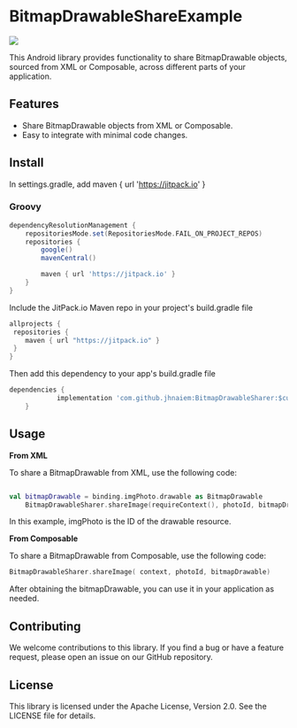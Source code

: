 # BitmapDrawableShareExample
[![](https://jitpack.io/v/jhnaiem/BitmapDrawableShareExample.svg)](https://jitpack.io/#jhnaiem/BitmapDrawableShareExample)

This Android library provides functionality to share BitmapDrawable objects, sourced from XML or Composable, across different parts of your application.

## Features
- Share BitmapDrawable objects from XML or Composable.
- Easy to integrate with minimal code changes.

## Install

In settings.gradle, add maven { url 'https://jitpack.io' }

### Groovy

```groovy
dependencyResolutionManagement {
    repositoriesMode.set(RepositoriesMode.FAIL_ON_PROJECT_REPOS)
    repositories {
        google()
        mavenCentral()

        maven { url 'https://jitpack.io' }
    }
}
```

Include the JitPack.io Maven repo in your project's build.gradle file

```groovy
allprojects {
 repositories {
    maven { url "https://jitpack.io" }
 }
}
```

Then add this dependency to your app's build.gradle file

```groovy
dependencies {
	        implementation 'com.github.jhnaiem:BitmapDrawableSharer:$current-version'
	}
``````


## Usage

**From XML**

To share a BitmapDrawable from XML, use the following code:

```kotlin xml

val bitmapDrawable = binding.imgPhoto.drawable as BitmapDrawable
    BitmapDrawableSharer.shareImage(requireContext(), photoId, bitmapDrawable)
```

In this example, imgPhoto is the ID of the drawable resource.

**From Composable**

To share a BitmapDrawable from Composable, use the following code:

```kotlin xml
BitmapDrawableSharer.shareImage( context, photoId, bitmapDrawable)
```
After obtaining the bitmapDrawable, you can use it in your application as needed.

## Contributing
We welcome contributions to this library. If you find a bug or have a feature request, please open an issue on our GitHub repository.

## License
This library is licensed under the Apache License, Version 2.0. See the LICENSE file for details.
